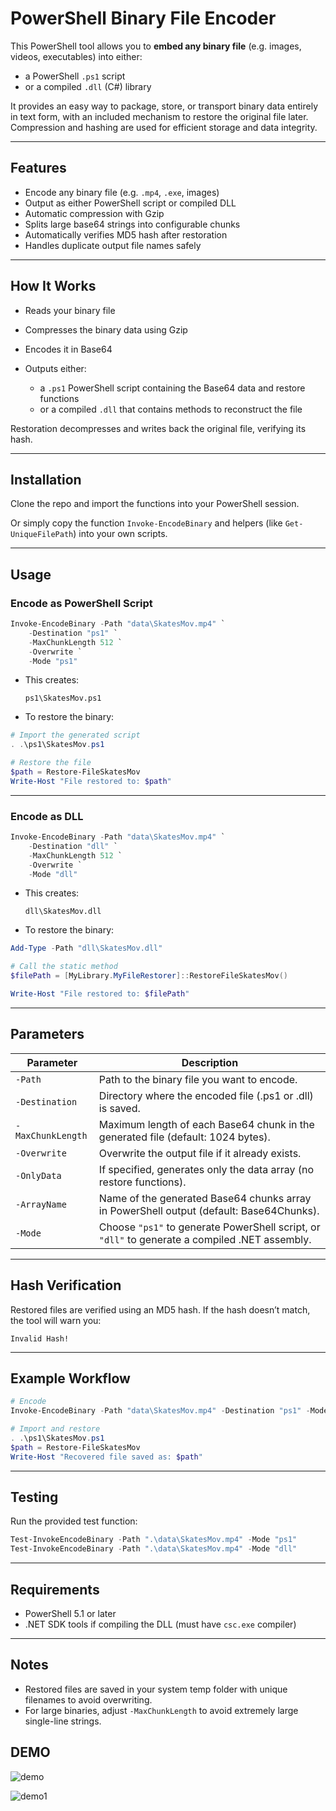 # PowerShell Binary File Encoder

This PowerShell tool allows you to **embed any binary file** (e.g. images, videos, executables) into either:

* a PowerShell `.ps1` script
* or a compiled `.dll` (C#) library

It provides an easy way to package, store, or transport binary data entirely in text form, with an included mechanism to restore the original file later. Compression and hashing are used for efficient storage and data integrity.

---

## Features

- Encode any binary file (e.g. `.mp4`, `.exe`, images)
- Output as either PowerShell script or compiled DLL
- Automatic compression with Gzip
- Splits large base64 strings into configurable chunks
- Automatically verifies MD5 hash after restoration
- Handles duplicate output file names safely

---

## How It Works

* Reads your binary file
* Compresses the binary data using Gzip
* Encodes it in Base64
* Outputs either:

  * a `.ps1` PowerShell script containing the Base64 data and restore functions
  * or a compiled `.dll` that contains methods to reconstruct the file

Restoration decompresses and writes back the original file, verifying its hash.

---

## Installation

Clone the repo and import the functions into your PowerShell session.

Or simply copy the function `Invoke-EncodeBinary` and helpers (like `Get-UniqueFilePath`) into your own scripts.

---

## Usage

### Encode as PowerShell Script

```powershell
Invoke-EncodeBinary -Path "data\SkatesMov.mp4" `
    -Destination "ps1" `
    -MaxChunkLength 512 `
    -Overwrite `
    -Mode "ps1"
```

* This creates:

  ```
  ps1\SkatesMov.ps1
  ```

* To restore the binary:

```powershell
# Import the generated script
. .\ps1\SkatesMov.ps1

# Restore the file
$path = Restore-FileSkatesMov
Write-Host "File restored to: $path"
```

---

### Encode as DLL

```powershell
Invoke-EncodeBinary -Path "data\SkatesMov.mp4" `
    -Destination "dll" `
    -MaxChunkLength 512 `
    -Overwrite `
    -Mode "dll"
```

* This creates:

  ```
  dll\SkatesMov.dll
  ```

* To restore the binary:

```powershell
Add-Type -Path "dll\SkatesMov.dll"

# Call the static method
$filePath = [MyLibrary.MyFileRestorer]::RestoreFileSkatesMov()

Write-Host "File restored to: $filePath"
```

---

## Parameters

| Parameter         | Description                                                                                    |
| ----------------- | ---------------------------------------------------------------------------------------------- |
| `-Path`           | Path to the binary file you want to encode.                                                    |
| `-Destination`    | Directory where the encoded file (.ps1 or .dll) is saved.                                      |
| `-MaxChunkLength` | Maximum length of each Base64 chunk in the generated file (default: 1024 bytes).               |
| `-Overwrite`      | Overwrite the output file if it already exists.                                                |
| `-OnlyData`       | If specified, generates only the data array (no restore functions).                            |
| `-ArrayName`      | Name of the generated Base64 chunks array in PowerShell output (default: Base64Chunks).        |
| `-Mode`           | Choose `"ps1"` to generate PowerShell script, or `"dll"` to generate a compiled .NET assembly. |

---

## Hash Verification

Restored files are verified using an MD5 hash. If the hash doesn’t match, the tool will warn you:

```
Invalid Hash!
```

---

## Example Workflow

```powershell
# Encode
Invoke-EncodeBinary -Path "data\SkatesMov.mp4" -Destination "ps1" -Mode "ps1" -MaxChunkLength 512 -Overwrite

# Import and restore
. .\ps1\SkatesMov.ps1
$path = Restore-FileSkatesMov
Write-Host "Recovered file saved as: $path"
```

---

## Testing

Run the provided test function:

```powershell
Test-InvokeEncodeBinary -Path ".\data\SkatesMov.mp4" -Mode "ps1"
Test-InvokeEncodeBinary -Path ".\data\SkatesMov.mp4" -Mode "dll"
```

---

## Requirements

* PowerShell 5.1 or later
* .NET SDK tools if compiling the DLL (must have `csc.exe` compiler)

---

## Notes

* Restored files are saved in your system temp folder with unique filenames to avoid overwriting.
* For large binaries, adjust `-MaxChunkLength` to avoid extremely large single-line strings.

## DEMO


![demo](img/demo.gif)

![demo1](img/demo1.gif)